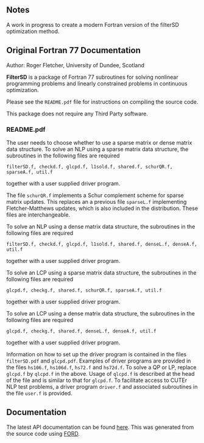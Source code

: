 ## Notes

A work in progress to create a modern Fortran version of the filterSD optimization method.

## Original Fortran 77 Documentation

Author: Roger Fletcher, University of Dundee, Scotland

**FilterSD** is a package of Fortran 77 subroutines for solving nonlinear programming problems and linearly constrained problems in continuous optimization.

Please see the `README.pdf` file for instructions on compiling the source code.

This package does not require any Third Party software.

### README.pdf

The user needs to choose whether to use a sparse matrix or dense matrix data structure. To solve an NLP using a sparse matrix data structure, the subroutines in the following files are required
```
filterSD.f, checkd.f, glcpd.f, l1sold.f, shared.f, schurQR.f, sparseA.f, util.f
```
together with a user supplied driver program.

The file `schurQR.f` implements a Schur complement scheme for sparse matrix updates. This replaces an a previous file `sparseL.f` implementing Fletcher-Matthews updates, which is also included in the distribution. These files are interchangeable.

To solve an NLP using a dense matrix data structure, the subroutines in the following files are required
```
filterSD.f, checkd.f, glcpd.f, l1sold.f, shared.f, denseL.f, denseA.f, util.f
```
together with a user supplied driver program.

To solve an LCP using a sparse matrix data structure, the subroutines in the following files are required
```
glcpd.f, checkg.f, shared.f, schurQR.f, sparseA.f, util.f
```
together with a user supplied driver program.

To solve an LCP using a dense matrix data structure, the subroutines in the following files are required
```
glcpd.f, checkg.f, shared.f, denseL.f, denseA.f, util.f
```
together with a user supplied driver program.

Information on how to set up the driver program is contained in the files `filterSD.pdf` and `glcpd.pdf`. Examples of driver programs are provided in the files `hs106.f`, `hs106d.f`, `hs72.f` and `hs72d.f`. To solve a QP or LP, replace `glcpd.f` by `qlcpd.f` in the above. Usage of `qlcpd.f` is described at the head of the file and is similar to that for `glcpd.f`. To facilitate access to CUTEr NLP test problems, a driver program `driver.f` and associated subroutines in the file `user.f` is provided.

## Documentation

The latest API documentation can be found [here](http://jacobwilliams.github.io/filterSD/). This was generated from the source code using [FORD](https://github.com/cmacmackin/ford).



